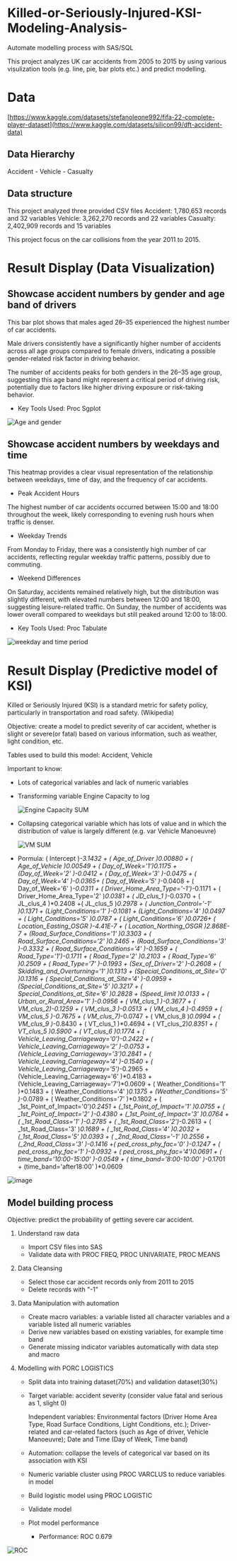 # Killed-or-Seriously-Injured-KSI-Modeling-Analysis-
Automate modelling process with SAS/SQL

This project analyzes UK car accidents from 2005 to 2015 by using various visulization tools (e.g. line, pie, bar plots etc.) and predict modelling.

# Data
[https://www.kaggle.com/datasets/stefanoleone992/fifa-22-complete-player-dataset](https://www.kaggle.com/datasets/silicon99/dft-accident-data)

## Data Hierarchy
Accident - Vehicle - Casualty

## Data structure
This project analyzed three provided CSV files 
Accident: 1,780,653 records and 32 variables
Vehicle: 3,262,270 records and 22 variables
Casualty: 2,402,909 records and 15 variables  

This project focus on the car collisions from the year 2011 to 2015.

# Result Display (Data Visualization)

## Showcase accident numbers by gender and age band of drivers
This bar plot shows that males aged 26–35 experienced the highest number of car accidents. 

Male drivers consistently have a significantly higher number of accidents across all age groups compared to female drivers, indicating a possible gender-related risk factor in driving behavior.

The number of accidents peaks for both genders in the 26–35 age group, suggesting this age band might represent a critical period of driving risk, potentially due to factors like higher driving exposure or risk-taking behavior.

* Key Tools Used: Proc Sgplot

![Age and gender](images/accidents_by_gender_and_age_band_of_driver.PNG)


## Showcase accident numbers by weekdays and time

This heatmap provides a clear visual representation of the relationship between weekdays, time of day, and the frequency of car accidents.

* Peak Accident Hours

The highest number of car accidents occurred between 15:00 and 18:00 throughout the week, likely corresponding to evening rush hours when traffic is denser.

* Weekday Trends
  
From Monday to Friday, there was a consistently high number of car accidents, reflecting regular weekday traffic patterns, possibly due to commuting.

* Weekend Differences

On Saturday, accidents remained relatively high, but the distribution was slightly different, with elevated numbers between 12:00 and 18:00, suggesting leisure-related traffic.
On Sunday, the number of accidents was lower overall compared to weekdays but still peaked around 12:00 to 18:00.

* Key Tools Used: Proc Tabulate

![weekday and time period](images/accidents_by_weekdays_and_time.PNG)



# Result Display (Predictive model of KSI)
Killed or Seriously Injured (KSI) is a standard metric for safety policy, particularly in transportation and road safety. (Wikipedia)

Objective: create a model to predict severity of car accident, whether is slight or severe(or fatal) based on various information, such as weather, light condition, etc.

Tables used to build this model: Accident, Vehicle

Important to know: 
* Lots of categorical variables and lack of numeric variables
* Transforming variable Engine Capacity to log 
  
  ![Engine Capacity SUM](https://github.com/user-attachments/assets/0f043b92-3c24-41df-b28b-ee90e404c515)
* Collapsing categorical variable which has lots of value and in which the distribution of value is largely different (e.g. var Vehicle Manoeuvre)
  
  ![VM SUM](https://github.com/user-attachments/assets/d75c5647-5544-4480-a01a-52374f70472e)

* Pormula: ( Intercept )*-3.1432 + ( Age_of_Driver )*0.00880 + ( Age_of_Vehicle )*0.00549 + ( Day_of_Week='1')*0.1175 + (Day_of_Week='2' )*-0.0412 + ( Day_of_Week='3' )*-0.0475 + ( Day_of_Week='4' )*-0.0365+ ( Day_of_Week='5' )*-0.0408 + ( Day_of_Week='6' )*-0.0311 + ( Driver_Home_Area_Type='-1')*-0.1171 + ( Driver_Home_Area_Type='2' )*0.0381 + ( JD_clus_1 )*-0.0370 + ( JL_clus_4 )*0.2408 +( JL_clus_5 )*0.2978 + ( Junction_Control='-1' )*0.1371 + (Light_Conditions='1' )*-0.1081 + (Light_Conditions='4' )*0.0497 + ( Light_Conditions='5' )*0.0787 + ( Light_Conditions='6' )*0.0726+ ( Location_Easting_OSGR )*-4.41E-7 + ( Location_Northing_OSGR )*2.868E-7 + (Road_Surface_Conditions='1' )*0.3303 + ( Road_Surface_Conditions='2' )*0.2465 + (Road_Surface_Conditions='3' )*-0.3332 + ( Road_Surface_Conditions='4' )*-0.1659 + ( Road_Type='1')*-0.1711 + ( Road_Type='2' )*0.2103 + ( Road_Type='6' )*0.2509 + ( Road_Type='7' )*-0.1993 + (Sex_of_Driver='2' )*-0.2608 + ( Skidding_and_Overturning='1' )*0.1313 + (Special_Conditions_at_Site='0' )*0.1316 + ( Special_Conditions_at_Site='4' )*-0.0959 + (Special_Conditions_at_Site='5' )*0.3217 + ( Special_Conditions_at_Site='6' )*0.2828 + (Speed_limit )*0.0133 + ( Urban_or_Rural_Area='1' )*-0.0956 + ( VM_clus_1 )*-0.3677 + ( VM_clus_2)*-0.1259 + ( VM_clus_3 )*-0.0513 + ( VM_clus_4 )*-0.4959 + ( VM_clus_5 )*-0.7675 + ( VM_clus_7)*-0.0747 + ( VM_clus_8 )*0.0994 + ( VM_clus_9 )*-0.8430 + ( VT_clus_1 )*0.4694 + ( VT_clus_2)*0.8351 + ( VT_clus_5 )*0.5900 + ( VT_clus_6 )*0.1774 + ( Vehicle_Leaving_Carriageway='0')*-0.2422 + ( Vehicle_Leaving_Carriageway='2' )*-0.0753 + (Vehicle_Leaving_Carriageway='3')*0.2841 + ( Vehicle_Leaving_Carriageway='4' )*-0.1540 + ( Vehicle_Leaving_Carriageway='5')*-0.2965 + (Vehicle_Leaving_Carriageway='6' )*0.4183 + (Vehicle_Leaving_Carriageway='7')*0.0609 + ( Weather_Conditions='1' )*0.1483 + ( Weather_Conditions='4' )*0.1375 + (Weather_Conditions='5' )*-0.0789 + ( Weather_Conditions='7' )*0.1802 + ( _1st_Point_of_Impact='0')*0.2451 + (_1st_Point_of_Impact='1' )*0.0755 + ( _1st_Point_of_Impact='2' )*-0.4380 + (_1st_Point_of_Impact='3' )*0.0764 + ( _1st_Road_Class='1' )*-0.2785 + ( _1st_Road_Class='2')*-0.2613 + ( _1st_Road_Class='3' )*0.1689 + ( _1st_Road_Class='4' )*0.2032 + (_1st_Road_Class='5' )*0.0393 + ( _2nd_Road_Class='-1' )*0.2556 +(_2nd_Road_Class='3' )*-0.1416 +( ped_cross_phy_fac='0' )*-0.1247 + ( ped_cross_phy_fac='1' )*-0.0932 + ( ped_cross_phy_fac='4')*0.0691 + ( time_band='10:00-15:00' )*-0.0549 + ( time_band='8:00-10:00' )*-0.1701 + (time_band='after18:00' )*0.0609



![image](https://github.com/user-attachments/assets/0fba36a9-659b-4289-9795-d08cae25be13)




## Model building process
Objective: predict the probability of getting severe car accident.

1. Understand raw data
   * Import CSV files into SAS
   * Validate data with PROC FREQ, PROC UNIVARIATE, PROC MEANS
2. Data Cleansing
   * Select those car accident records only from 2011 to 2015
   * Delete records with "-1"
     
3. Data Manipulation with automation
   * Create macro variables: a variable listed all character variables and a variable listed all numeric variables
   * Derive new variables based on existing variables, for example time band
   * Generate missing indicator variables automatically with data step and macro
     
4. Modelling with PORC LOGISTICS
   * Split data into training dataset(70%) and validation dataset(30%)
   * Target variable: accident severity (consider value fatal and serious as 1, slight 0)
     
     Independent variables: Environmental factors (Driver Home Area Type, Road Surface Conditions, Light Conditions, etc.); Driver-related and car-related factors (such as Age of driver, Vehicle Manoeuvre);  Date and Time (Day of Week, Time band)
   * Automation: collapse the levels of categorical var based on its association with KSI
   * Numeric variable cluster using PROC VARCLUS to reduce variables in model 
   * Build logistic model using PROC LOGISTIC
   * Validate model
   * Plot model performance
     * Performance: ROC 0.679
  
  ![ROC](https://github.com/user-attachments/assets/19f80765-3b2f-47ec-89af-7d6f131cb217)
     


































